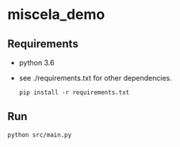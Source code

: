 # miscela_demo

## Requirements

* python 3.6
* see ./requirements.txt for other dependencies.

  ```
  pip install -r requirements.txt
  ```

## Run

  ```
  python src/main.py
  ```
  
